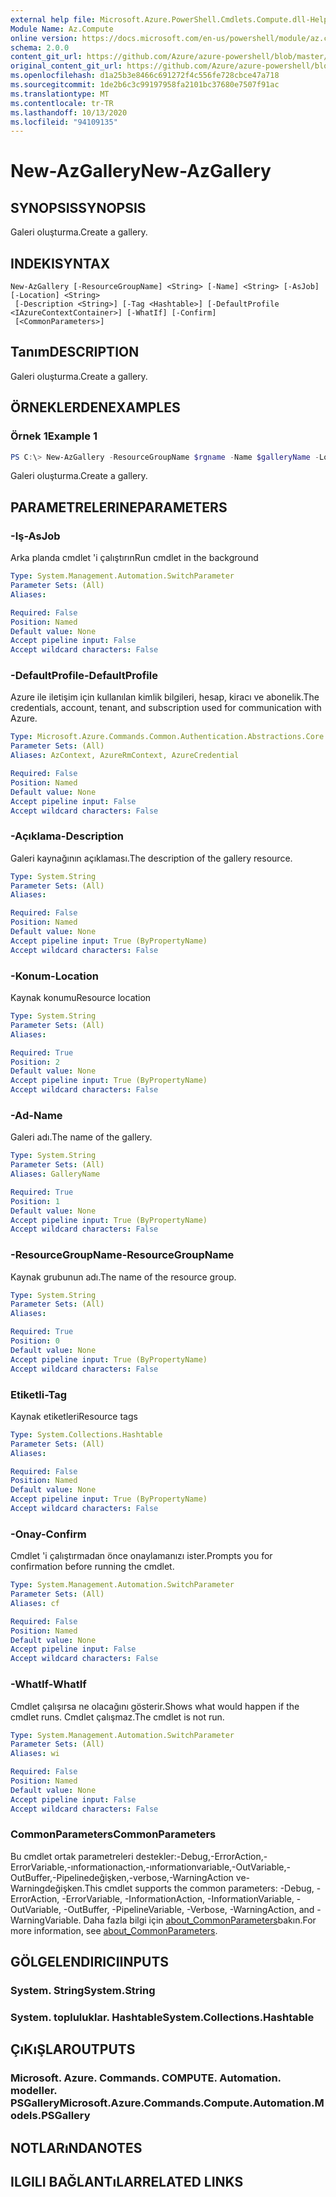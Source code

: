 ```yaml
---
external help file: Microsoft.Azure.PowerShell.Cmdlets.Compute.dll-Help.xml
Module Name: Az.Compute
online version: https://docs.microsoft.com/en-us/powershell/module/az.compute/new-azgallery
schema: 2.0.0
content_git_url: https://github.com/Azure/azure-powershell/blob/master/src/Compute/Compute/help/New-AzGallery.md
original_content_git_url: https://github.com/Azure/azure-powershell/blob/master/src/Compute/Compute/help/New-AzGallery.md
ms.openlocfilehash: d1a25b3e8466c691272f4c556fe728cbce47a718
ms.sourcegitcommit: 1de2b6c3c99197958fa2101bc37680e7507f91ac
ms.translationtype: MT
ms.contentlocale: tr-TR
ms.lasthandoff: 10/13/2020
ms.locfileid: "94109135"
---
```

# <span data-ttu-id="2fd39-101">New-AzGallery</span><span class="sxs-lookup"><span data-stu-id="2fd39-101">New-AzGallery</span></span>

## <span data-ttu-id="2fd39-102">SYNOPSIS</span><span class="sxs-lookup"><span data-stu-id="2fd39-102">SYNOPSIS</span></span>
<span data-ttu-id="2fd39-103">Galeri oluşturma.</span><span class="sxs-lookup"><span data-stu-id="2fd39-103">Create a gallery.</span></span>

## <span data-ttu-id="2fd39-104">INDEKI</span><span class="sxs-lookup"><span data-stu-id="2fd39-104">SYNTAX</span></span>

```
New-AzGallery [-ResourceGroupName] <String> [-Name] <String> [-AsJob] [-Location] <String>
 [-Description <String>] [-Tag <Hashtable>] [-DefaultProfile <IAzureContextContainer>] [-WhatIf] [-Confirm]
 [<CommonParameters>]
```

## <span data-ttu-id="2fd39-105">Tanım</span><span class="sxs-lookup"><span data-stu-id="2fd39-105">DESCRIPTION</span></span>
<span data-ttu-id="2fd39-106">Galeri oluşturma.</span><span class="sxs-lookup"><span data-stu-id="2fd39-106">Create a gallery.</span></span>

## <span data-ttu-id="2fd39-107">ÖRNEKLERDEN</span><span class="sxs-lookup"><span data-stu-id="2fd39-107">EXAMPLES</span></span>

### <span data-ttu-id="2fd39-108">Örnek 1</span><span class="sxs-lookup"><span data-stu-id="2fd39-108">Example 1</span></span>
```powershell
PS C:\> New-AzGallery -ResourceGroupName $rgname -Name $galleryName -Location $location -Description $galleryDescription
```

<span data-ttu-id="2fd39-109">Galeri oluşturma.</span><span class="sxs-lookup"><span data-stu-id="2fd39-109">Create a gallery.</span></span>

## <span data-ttu-id="2fd39-110">PARAMETRELERINE</span><span class="sxs-lookup"><span data-stu-id="2fd39-110">PARAMETERS</span></span>

### <span data-ttu-id="2fd39-111">-Iş</span><span class="sxs-lookup"><span data-stu-id="2fd39-111">-AsJob</span></span>
<span data-ttu-id="2fd39-112">Arka planda cmdlet 'i çalıştırın</span><span class="sxs-lookup"><span data-stu-id="2fd39-112">Run cmdlet in the background</span></span>

```yaml
Type: System.Management.Automation.SwitchParameter
Parameter Sets: (All)
Aliases:

Required: False
Position: Named
Default value: None
Accept pipeline input: False
Accept wildcard characters: False
```

### <span data-ttu-id="2fd39-113">-DefaultProfile</span><span class="sxs-lookup"><span data-stu-id="2fd39-113">-DefaultProfile</span></span>
<span data-ttu-id="2fd39-114">Azure ile iletişim için kullanılan kimlik bilgileri, hesap, kiracı ve abonelik.</span><span class="sxs-lookup"><span data-stu-id="2fd39-114">The credentials, account, tenant, and subscription used for communication with Azure.</span></span>

```yaml
Type: Microsoft.Azure.Commands.Common.Authentication.Abstractions.Core.IAzureContextContainer
Parameter Sets: (All)
Aliases: AzContext, AzureRmContext, AzureCredential

Required: False
Position: Named
Default value: None
Accept pipeline input: False
Accept wildcard characters: False
```

### <span data-ttu-id="2fd39-115">-Açıklama</span><span class="sxs-lookup"><span data-stu-id="2fd39-115">-Description</span></span>
<span data-ttu-id="2fd39-116">Galeri kaynağının açıklaması.</span><span class="sxs-lookup"><span data-stu-id="2fd39-116">The description of the gallery resource.</span></span>

```yaml
Type: System.String
Parameter Sets: (All)
Aliases:

Required: False
Position: Named
Default value: None
Accept pipeline input: True (ByPropertyName)
Accept wildcard characters: False
```

### <span data-ttu-id="2fd39-117">-Konum</span><span class="sxs-lookup"><span data-stu-id="2fd39-117">-Location</span></span>
<span data-ttu-id="2fd39-118">Kaynak konumu</span><span class="sxs-lookup"><span data-stu-id="2fd39-118">Resource location</span></span>

```yaml
Type: System.String
Parameter Sets: (All)
Aliases:

Required: True
Position: 2
Default value: None
Accept pipeline input: True (ByPropertyName)
Accept wildcard characters: False
```

### <span data-ttu-id="2fd39-119">-Ad</span><span class="sxs-lookup"><span data-stu-id="2fd39-119">-Name</span></span>
<span data-ttu-id="2fd39-120">Galeri adı.</span><span class="sxs-lookup"><span data-stu-id="2fd39-120">The name of the gallery.</span></span>

```yaml
Type: System.String
Parameter Sets: (All)
Aliases: GalleryName

Required: True
Position: 1
Default value: None
Accept pipeline input: True (ByPropertyName)
Accept wildcard characters: False
```

### <span data-ttu-id="2fd39-121">-ResourceGroupName</span><span class="sxs-lookup"><span data-stu-id="2fd39-121">-ResourceGroupName</span></span>
<span data-ttu-id="2fd39-122">Kaynak grubunun adı.</span><span class="sxs-lookup"><span data-stu-id="2fd39-122">The name of the resource group.</span></span>

```yaml
Type: System.String
Parameter Sets: (All)
Aliases:

Required: True
Position: 0
Default value: None
Accept pipeline input: True (ByPropertyName)
Accept wildcard characters: False
```

### <span data-ttu-id="2fd39-123">Etiketli</span><span class="sxs-lookup"><span data-stu-id="2fd39-123">-Tag</span></span>
<span data-ttu-id="2fd39-124">Kaynak etiketleri</span><span class="sxs-lookup"><span data-stu-id="2fd39-124">Resource tags</span></span>

```yaml
Type: System.Collections.Hashtable
Parameter Sets: (All)
Aliases:

Required: False
Position: Named
Default value: None
Accept pipeline input: True (ByPropertyName)
Accept wildcard characters: False
```

### <span data-ttu-id="2fd39-125">-Onay</span><span class="sxs-lookup"><span data-stu-id="2fd39-125">-Confirm</span></span>
<span data-ttu-id="2fd39-126">Cmdlet 'i çalıştırmadan önce onaylamanızı ister.</span><span class="sxs-lookup"><span data-stu-id="2fd39-126">Prompts you for confirmation before running the cmdlet.</span></span>

```yaml
Type: System.Management.Automation.SwitchParameter
Parameter Sets: (All)
Aliases: cf

Required: False
Position: Named
Default value: None
Accept pipeline input: False
Accept wildcard characters: False
```

### <span data-ttu-id="2fd39-127">-WhatIf</span><span class="sxs-lookup"><span data-stu-id="2fd39-127">-WhatIf</span></span>
<span data-ttu-id="2fd39-128">Cmdlet çalışırsa ne olacağını gösterir.</span><span class="sxs-lookup"><span data-stu-id="2fd39-128">Shows what would happen if the cmdlet runs.</span></span>
<span data-ttu-id="2fd39-129">Cmdlet çalışmaz.</span><span class="sxs-lookup"><span data-stu-id="2fd39-129">The cmdlet is not run.</span></span>

```yaml
Type: System.Management.Automation.SwitchParameter
Parameter Sets: (All)
Aliases: wi

Required: False
Position: Named
Default value: None
Accept pipeline input: False
Accept wildcard characters: False
```

### <span data-ttu-id="2fd39-130">CommonParameters</span><span class="sxs-lookup"><span data-stu-id="2fd39-130">CommonParameters</span></span>
<span data-ttu-id="2fd39-131">Bu cmdlet ortak parametreleri destekler:-Debug,-ErrorAction,-ErrorVariable,-ınformationaction,-ınformationvariable,-OutVariable,-OutBuffer,-Pipelinedeğişken,-verbose,-WarningAction ve-Warningdeğişken.</span><span class="sxs-lookup"><span data-stu-id="2fd39-131">This cmdlet supports the common parameters: -Debug, -ErrorAction, -ErrorVariable, -InformationAction, -InformationVariable, -OutVariable, -OutBuffer, -PipelineVariable, -Verbose, -WarningAction, and -WarningVariable.</span></span> <span data-ttu-id="2fd39-132">Daha fazla bilgi için [about_CommonParameters](http://go.microsoft.com/fwlink/?LinkID=113216)bakın.</span><span class="sxs-lookup"><span data-stu-id="2fd39-132">For more information, see [about_CommonParameters](http://go.microsoft.com/fwlink/?LinkID=113216).</span></span>

## <span data-ttu-id="2fd39-133">GÖLGELENDIRICI</span><span class="sxs-lookup"><span data-stu-id="2fd39-133">INPUTS</span></span>

### <span data-ttu-id="2fd39-134">System. String</span><span class="sxs-lookup"><span data-stu-id="2fd39-134">System.String</span></span>

### <span data-ttu-id="2fd39-135">System. topluluklar. Hashtable</span><span class="sxs-lookup"><span data-stu-id="2fd39-135">System.Collections.Hashtable</span></span>

## <span data-ttu-id="2fd39-136">ÇıKıŞLAR</span><span class="sxs-lookup"><span data-stu-id="2fd39-136">OUTPUTS</span></span>

### <span data-ttu-id="2fd39-137">Microsoft. Azure. Commands. COMPUTE. Automation. modeller. PSGallery</span><span class="sxs-lookup"><span data-stu-id="2fd39-137">Microsoft.Azure.Commands.Compute.Automation.Models.PSGallery</span></span>

## <span data-ttu-id="2fd39-138">NOTLARıNDA</span><span class="sxs-lookup"><span data-stu-id="2fd39-138">NOTES</span></span>

## <span data-ttu-id="2fd39-139">ILGILI BAĞLANTıLAR</span><span class="sxs-lookup"><span data-stu-id="2fd39-139">RELATED LINKS</span></span>
